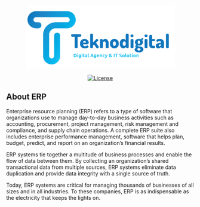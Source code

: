 <p align="center"><a href="https://laravel.com" target="_blank"><img src="https://raw.githubusercontent.com/Zordi/erp/master/public/assets/media/logos/logo.png" width="400"></a></p>

<p align="center">
<a href="https://packagist.org/packages/laravel/framework"><img src="https://img.shields.io/packagist/l/laravel/framework" alt="License"></a>
</p>

## About ERP

Enterprise resource planning (ERP) refers to a type of software that organizations use to manage day-to-day business activities such as accounting, procurement, project management, risk management and compliance, and supply chain operations. A complete ERP suite also includes enterprise performance management, software that helps plan, budget, predict, and report on an organization’s financial results.

ERP systems tie together a multitude of business processes and enable the flow of data between them. By collecting an organization’s shared transactional data from multiple sources, ERP systems eliminate data duplication and provide data integrity with a single source of truth.

Today, ERP systems are critical for managing thousands of businesses of all sizes and in all industries. To these companies, ERP is as indispensable as the electricity that keeps the lights on.
